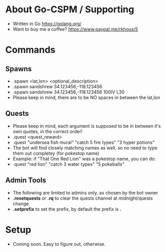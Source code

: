 # About Go-CSPM / Supporting
- Written in Go https://golang.org/
- Want to buy me a coffee? https://www.paypal.me/rkhous/5

# Commands
## Spawns
- .spawn <pokemon> <lat,lon> <optional_description>
- .spawn sandshrew 34.123456,-118.123456
- .spawn sandshrew 34.123456,-118.123456 100IV L30
- Please keep in mind, there are to be NO spaces in between the lat,lon
## Quests
- Please keep in mind, each argument is supposed to be in between it's own quotes, in the correct order!
- .quest <pokestop> <quest> <quest_reward>
- .quest "undersea fish mural" "catch 5 fire types" "3 hyper potions"
- The bot will find closely matching names as well, so no need to type them out completey (for pokestop name)
- Example: if "That One Red Lion" was a pokestop name, you can do:
- .quest "red lion" "catch 3 water types" "5 pokeballs"
## Admin Tools
- The following are limited to admins only, as chosen by the bot owner
- **.resetquests** _or_ **.rq** to clear the quests channel at midnight/quests change.
- **.setprefix** to set the prefix, by default the prefix is **.**

# Setup
- Coming soon. Easy to figure out, otherwise. 
